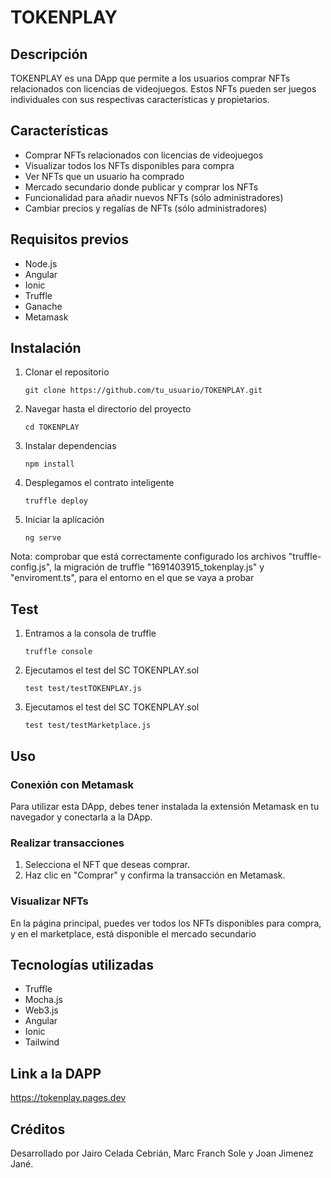 # TOKENPLAY

## Descripción

TOKENPLAY es una DApp que permite a los usuarios comprar NFTs relacionados con licencias de videojuegos. Estos NFTs pueden ser juegos individuales con sus respectivas características y propietarios.

## Características

- Comprar NFTs relacionados con licencias de videojuegos
- Visualizar todos los NFTs disponibles para compra
- Ver NFTs que un usuario ha comprado
- Mercado secundario donde publicar y comprar los NFTs
- Funcionalidad para añadir nuevos NFTs (sólo administradores)
- Cambiar precios y regalías de NFTs (sólo administradores)

## Requisitos previos

- Node.js
- Angular
- Ionic
- Truffle
- Ganache
- Metamask

## Instalación

1. Clonar el repositorio
   ```
   git clone https://github.com/tu_usuario/TOKENPLAY.git
   ```
2. Navegar hasta el directorio del proyecto
   ```
   cd TOKENPLAY
   ```
3. Instalar dependencias
   ```
   npm install
   ```
4. Desplegamos el contrato inteligente
   ```
   truffle deploy
   ```
5. Iniciar la aplicación
   ```
   ng serve
   ```
Nota: comprobar que está correctamente configurado los archivos "truffle-config.js", la migración de truffle "1691403915_tokenplay.js" y "enviroment.ts", para el entorno en el que se vaya a probar

## Test
1. Entramos a la consola de truffle
   ```
   truffle console
   ```
2. Ejecutamos el test del SC TOKENPLAY.sol
   ```
   test test/testTOKENPLAY.js
   ```
3. Ejecutamos el test del SC TOKENPLAY.sol
   ```
   test test/testMarketplace.js
   ```

## Uso

### Conexión con Metamask

Para utilizar esta DApp, debes tener instalada la extensión Metamask en tu navegador y conectarla a la DApp.

### Realizar transacciones

1. Selecciona el NFT que deseas comprar.
2. Haz clic en "Comprar" y confirma la transacción en Metamask.

### Visualizar NFTs

En la página principal, puedes ver todos los NFTs disponibles para compra, y en el marketplace, está disponible el mercado secundario

## Tecnologías utilizadas

- Truffle
- Mocha.js
- Web3.js
- Angular
- Ionic
- Tailwind

## <strong>Link a la DAPP</strong>

https://tokenplay.pages.dev

## Créditos

Desarrollado por Jairo Celada Cebrián, Marc Franch Sole y Joan Jimenez Jané.
